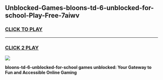 
## Unblocked-Games-bloons-td-6-unblocked-for-school-Play-Free-7aiwv
<h3>
<a href="https://premium76.site?title=bloons-td-6-unblocked-for-school&ref=21A">CLICK TO PLAY</a></h3>
<hr>

<h3>
<a href="https://premium76.site?title=bloons-td-6-unblocked-for-school&ref=21A">CLICK 2 PLAY</a>
  
</h3>

<a href="https://premium76.site?title=bloons-td-6-unblocked-for-school&ref=21A"><img src="https://clearcache.store/games.png"></a>


**bloons-td-6-unblocked-for-school games unblocked: Your Gateway to Fun and Accessible Online Gaming**
